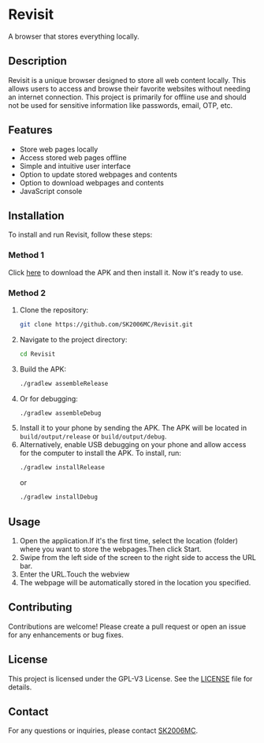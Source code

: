 # Revisit

A browser that stores everything locally.

## Description

Revisit is a unique browser designed to store all web content locally. This allows users to access and browse their favorite websites without needing an internet connection. This project is primarily for offline use and should not be used for sensitive information like passwords, email, OTP, etc.

## Features

- Store web pages locally
- Access stored web pages offline
- Simple and intuitive user interface
- Option to update stored webpages and contents
- Option to download webpages and contents
- JavaScript console

## Installation

To install and run Revisit, follow these steps:

### Method 1
Click [here](https://github.com/SK2006MC/Revisit/releases) to download the APK and then install it. Now it's ready to use.

### Method 2
1. Clone the repository:
   ```sh
   git clone https://github.com/SK2006MC/Revisit.git
   ```
2. Navigate to the project directory:
   ```sh
   cd Revisit
   ```
3. Build the APK:
   ```sh
   ./gradlew assembleRelease
   ```
4. Or for debugging:
   ```sh
   ./gradlew assembleDebug
   ```
5. Install it to your phone by sending the APK. The APK will be located in `build/output/release` or `build/output/debug`.
6. Alternatively, enable USB debugging on your phone and allow access for the computer to install the APK. To install, run:
   ```sh
   ./gradlew installRelease
   ```
   or
   ```sh
   ./gradlew installDebug
   ```

## Usage

1. Open the application.If it's the first time, select the location (folder) where you want to store the webpages.Then click Start.
2. Swipe from the left side of the screen to the right side to access the URL bar.
3. Enter the URL.Touch the webview
4. The webpage will be automatically stored in the location you specified.

## Contributing

Contributions are welcome! Please create a pull request or open an issue for any enhancements or bug fixes.

## License

This project is licensed under the GPL-V3 License. See the [LICENSE](LICENSE) file for details.

## Contact

For any questions or inquiries, please contact [SK2006MC](https://github.com/SK2006MC).
